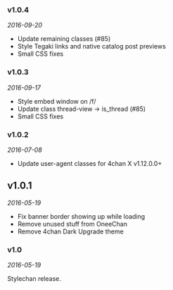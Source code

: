 ### v1.0.4
*2016-09-20*

- Update remaining classes (#85)
- Style Tegaki links and native catalog post previews
- Small CSS fixes

### v1.0.3
*2016-09-17*

- Style embed window on /f/
- Update class thread-view -> is_thread (#85)
- Small CSS fixes

### v1.0.2
*2016-07-08*

- Update user-agent classes for 4chan X v1.12.0.0+

## v1.0.1
*2016-05-19*

- Fix banner border showing up while loading
- Remove unused stuff from OneeChan
- Remove 4chan Dark Upgrade theme

### v1.0
*2016-05-19*

Stylechan release.
